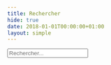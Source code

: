 ```yaml
---
title: Rechercher
hide: true
date: 2018-01-01T00:00:00+01:00
layout: simple
---
```


<p><input id="search-field" type="text" placeholder="Rechercher..."></p>
<p id="search-message"></p>
<ul id="search-results"></ul>